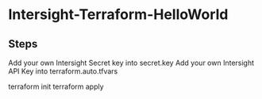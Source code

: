 # Intersight-Terraform-HelloWorld

## Steps
Add your own Intersight Secret key into secret.key
Add your own Intersight API Key into terraform.auto.tfvars

terraform init
terraform apply
